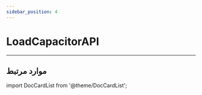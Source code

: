 ```yaml
---
sidebar_position: 4
---
```


# LoadCapacitorAPI

---

## موارد مرتبط

import DocCardList from '@theme/DocCardList';

<DocCardList />
